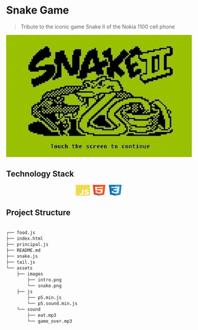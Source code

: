 # Snake Game 

> Tribute to the iconic game Snake II of the Nokia 1100 cell phone

![Texto alternativo](./assets/images/intro.png)

## Technology Stack
<div class="container" align="center">
  <img alt="Js" height="30" width="40" src="https://raw.githubusercontent.com/devicons/devicon/master/icons/javascript/javascript-plain.svg">
  <img alt="HTML" height="30" width="40" src="https://raw.githubusercontent.com/devicons/devicon/master/icons/html5/html5-original.svg">
  <img alt="CSS" height="30" width="40" src="https://raw.githubusercontent.com/devicons/devicon/master/icons/css3/css3-original.svg">
</div>

## Project Structure

```

┌── food.js
├── index.html
├── principal.js
├── README.md
├── snake.js
├── tail.js
└── assets
	├── images
        ├── intro.png
		└── snake.png
	├── js
        ├── p5.min.js
		└── p5.sound.min.js
	└── sound
		├── eat.mp3
		└── game_over.mp3

```
